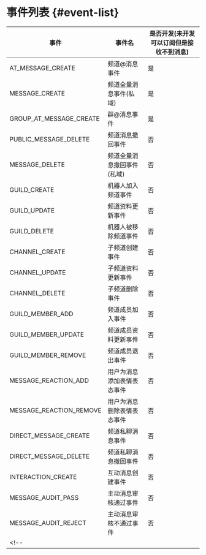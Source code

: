# 事件列表 {#event-list}

| 事件 | 事件名 | 是否开发(未开发可以订阅但是接收不到消息) | 
| ---- | ------- | --- |
| AT_MESSAGE_CREATE | 频道@消息事件 | 是 |
| MESSAGE_CREATE | 频道全量消息事件(私域) | 是 |
| GROUP_AT_MESSAGE_CREATE | 群@消息事件 | 是 |
| PUBLIC_MESSAGE_DELETE | 频道消息撤回事件 | 否 |
| MESSAGE_DELETE | 频道全量消息撤回事件(私域) | 否 |
| GUILD_CREATE | 机器人加入频道事件 | 否 |
| GUILD_UPDATE | 频道资料更新事件 | 否 |
| GUILD_DELETE | 机器人被移除频道事件 | 否 |
| CHANNEL_CREATE | 子频道创建事件 | 否 |
| CHANNEL_UPDATE | 子频道资料更新事件 | 否 |
| CHANNEL_DELETE | 子频道删除事件 | 否 |
| GUILD_MEMBER_ADD | 频道成员加入事件 | 否 |
| GUILD_MEMBER_UPDATE | 频道成员资料更新事件 | 否 |
| GUILD_MEMBER_REMOVE | 频道成员退出事件 | 否 |
| MESSAGE_REACTION_ADD | 用户为消息添加表情表态事件 | 否 |
| MESSAGE_REACTION_REMOVE | 用户为消息删除表情表态事件 | 否 |
| DIRECT_MESSAGE_CREATE | 频道私聊消息事件 | 否 |
| DIRECT_MESSAGE_DELETE | 频道私聊消息撤回事件 | 否 |
| INTERACTION_CREATE | 互动消息创建事件 | 否 |
| MESSAGE_AUDIT_PASS | 主动消息审核通过事件 | 否 |
| MESSAGE_AUDIT_REJECT | 主动消息审核不通过事件 | 否 |
<!-- |  |  | 否 | -->
